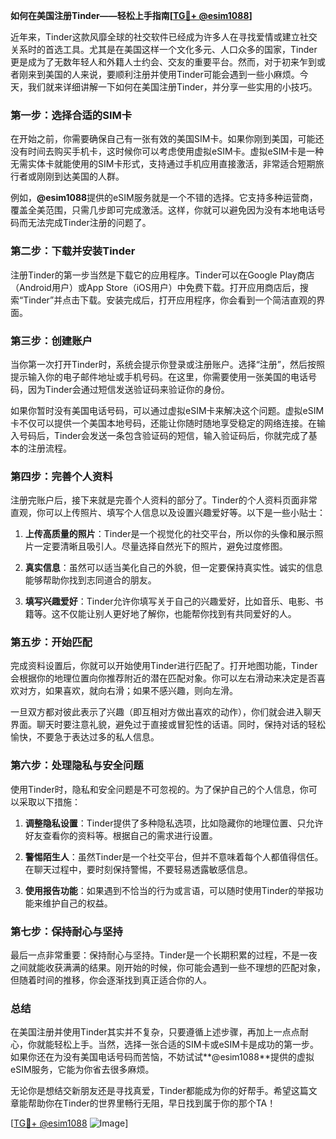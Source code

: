**如何在美国注册Tinder——轻松上手指南[[TG💪+ @esim1088](https://t.me/s/esim1088)]**

近年来，Tinder这款风靡全球的社交软件已经成为许多人在寻找爱情或建立社交关系时的首选工具。尤其是在美国这样一个文化多元、人口众多的国家，Tinder更是成为了无数年轻人和外籍人士约会、交友的重要平台。然而，对于初来乍到或者刚来到美国的人来说，要顺利注册并使用Tinder可能会遇到一些小麻烦。今天，我们就来详细讲解一下如何在美国注册Tinder，并分享一些实用的小技巧。

### **第一步：选择合适的SIM卡**

在开始之前，你需要确保自己有一张有效的美国SIM卡。如果你刚到美国，可能还没有时间去购买手机卡，这时候你可以考虑使用虚拟eSIM卡。虚拟eSIM卡是一种无需实体卡就能使用的SIM卡形式，支持通过手机应用直接激活，非常适合短期旅行者或刚刚到达美国的人群。

例如，**@esim1088**提供的eSIM服务就是一个不错的选择。它支持多种运营商，覆盖全美范围，只需几步即可完成激活。这样，你就可以避免因为没有本地电话号码而无法完成Tinder注册的问题了。

### **第二步：下载并安装Tinder**

注册Tinder的第一步当然是下载它的应用程序。Tinder可以在Google Play商店（Android用户）或App Store（iOS用户）中免费下载。打开应用商店后，搜索“Tinder”并点击下载。安装完成后，打开应用程序，你会看到一个简洁直观的界面。

### **第三步：创建账户**

当你第一次打开Tinder时，系统会提示你登录或注册账户。选择“注册”，然后按照提示输入你的电子邮件地址或手机号码。在这里，你需要使用一张美国的电话号码，因为Tinder会通过短信发送验证码来验证你的身份。

如果你暂时没有美国电话号码，可以通过虚拟eSIM卡来解决这个问题。虚拟eSIM卡不仅可以提供一个美国本地号码，还能让你随时随地享受稳定的网络连接。在输入号码后，Tinder会发送一条包含验证码的短信，输入验证码后，你就完成了基本的注册流程。

### **第四步：完善个人资料**

注册完账户后，接下来就是完善个人资料的部分了。Tinder的个人资料页面非常直观，你可以上传照片、填写个人信息以及设置兴趣爱好等。以下是一些小贴士：

1. **上传高质量的照片**：Tinder是一个视觉化的社交平台，所以你的头像和展示照片一定要清晰且吸引人。尽量选择自然光下的照片，避免过度修图。
   
2. **真实信息**：虽然可以适当美化自己的外貌，但一定要保持真实性。诚实的信息能够帮助你找到志同道合的朋友。

3. **填写兴趣爱好**：Tinder允许你填写关于自己的兴趣爱好，比如音乐、电影、书籍等。这不仅能让别人更好地了解你，也能帮你找到有共同爱好的人。

### **第五步：开始匹配**

完成资料设置后，你就可以开始使用Tinder进行匹配了。打开地图功能，Tinder会根据你的地理位置向你推荐附近的潜在匹配对象。你可以左右滑动来决定是否喜欢对方，如果喜欢，就向右滑；如果不感兴趣，则向左滑。

一旦双方都对彼此表示了兴趣（即互相对方做出喜欢的动作），你们就会进入聊天界面。聊天时要注意礼貌，避免过于直接或冒犯性的话语。同时，保持对话的轻松愉快，不要急于表达过多的私人信息。

### **第六步：处理隐私与安全问题**

使用Tinder时，隐私和安全问题是不可忽视的。为了保护自己的个人信息，你可以采取以下措施：

1. **调整隐私设置**：Tinder提供了多种隐私选项，比如隐藏你的地理位置、只允许好友查看你的资料等。根据自己的需求进行设置。

2. **警惕陌生人**：虽然Tinder是一个社交平台，但并不意味着每个人都值得信任。在聊天过程中，要时刻保持警惕，不要轻易透露敏感信息。

3. **使用报告功能**：如果遇到不恰当的行为或言语，可以随时使用Tinder的举报功能来维护自己的权益。

### **第七步：保持耐心与坚持**

最后一点非常重要：保持耐心与坚持。Tinder是一个长期积累的过程，不是一夜之间就能收获满满的结果。刚开始的时候，你可能会遇到一些不理想的匹配对象，但随着时间的推移，你会逐渐找到真正适合你的人。

### **总结**

在美国注册并使用Tinder其实并不复杂，只要遵循上述步骤，再加上一点点耐心，你就能轻松上手。当然，选择一张合适的SIM卡或eSIM卡是成功的第一步。如果你还在为没有美国电话号码而苦恼，不妨试试**@esim1088**提供的虚拟eSIM服务，它能为你省去很多麻烦。

无论你是想结交新朋友还是寻找真爱，Tinder都能成为你的好帮手。希望这篇文章能帮助你在Tinder的世界里畅行无阻，早日找到属于你的那个TA！

[[TG💪+ @esim1088](https://t.me/s/esim1088) ![Image](https://i.postimg.cc/4NQfJmqS/Snipaste-2025-05-13-00-14-12.png)]